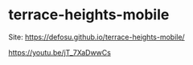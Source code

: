 # terrace-heights-mobile

Site: https://defosu.github.io/terrace-heights-mobile/

https://youtu.be/jT_7XaDwwCs